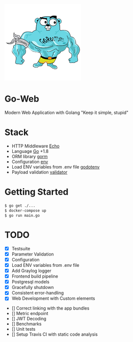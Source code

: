 ![big-gopher](big-gopher.png)

# Go-Web
Modern Web Application with Golang "Keep it simple, stupid"

# Stack
- HTTP Middleware [Echo](https://echo.labstack.com/)
- Language [Go](https://golang.org/) +1.8
- ORM library [gorm](https://github.com/jinzhu/gorm)
- Configuration [env](https://github.com/caarlos0/env)
- Load ENV variables from .env file [godotenv](https://github.com/joho/godotenv)
- Payload validation [validator](https://github.com/go-playground/validator)

# Getting Started

```
$ go get ./...
$ docker-compose up
$ go run main.go
```

# TODO

- [X] Testsuite
- [X] Parameter Validation
- [X] Configuration
- [X] Load ENV variables from .env file
- [X] Add Graylog logger
- [X] Frontend build pipeline
- [X] Postgresql models
- [X] Gracefully shutdown
- [X] Consistent error-handling
- [X] Web Development with Custom elements
- [] Correct linking with the app bundles
- [] Metric endpoint
- [] JWT Decoding
- [] Benchmarks
- [] Unit tests
- [] Setup Travis CI with static code analysis
